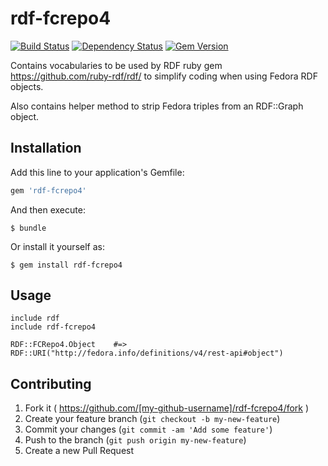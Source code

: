# rdf-fcrepo4

[![Build Status](https://travis-ci.org/sul-dlss/rdf-fcrepo4.svg)](https://travis-ci.org/sul-dlss/rdf-fcrepo4)
[![Dependency Status](https://gemnasium.com/sul-dlss/rdf-fcrepo4.svg)](https://gemnasium.com/sul-dlss/rdf-fcrepo4) [![Gem Version](https://badge.fury.io/rb/rdf-fcrepo4.svg)](http://badge.fury.io/rb/rdf-fcrepo4)

Contains vocabularies to be used by RDF ruby gem https://github.com/ruby-rdf/rdf/ to simplify coding when using Fedora RDF objects.  

Also contains helper method to strip Fedora triples from an RDF::Graph object.

## Installation

Add this line to your application's Gemfile:

```ruby
gem 'rdf-fcrepo4'
```

And then execute:

    $ bundle

Or install it yourself as:

    $ gem install rdf-fcrepo4

## Usage

    include rdf
    include rdf-fcrepo4
    
    RDF::FCRepo4.Object    #=> RDF::URI("http://fedora.info/definitions/v4/rest-api#object")

## Contributing

1. Fork it ( https://github.com/[my-github-username]/rdf-fcrepo4/fork )
2. Create your feature branch (`git checkout -b my-new-feature`)
3. Commit your changes (`git commit -am 'Add some feature'`)
4. Push to the branch (`git push origin my-new-feature`)
5. Create a new Pull Request
